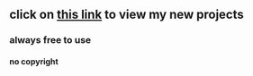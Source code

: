 ## click on [this link](https://github.com/JesseHoekema/test/pulls?q=is%3Apr+is%3Aopen+label%3A%22New+Project%22) to view my new projects
### always free to use
#### no copyright
